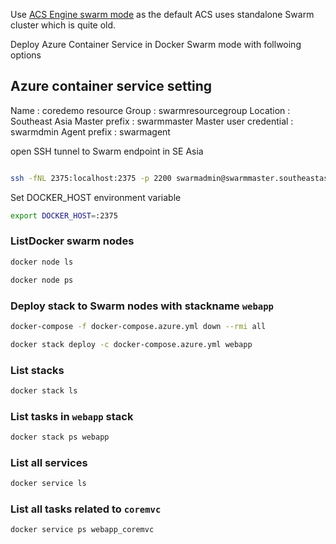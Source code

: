 Use [ACS Engine swarm mode](https://azure.microsoft.com/en-us/resources/templates/101-acsengine-swarmmode/) as the default ACS uses standalone Swarm cluster which is quite old.

Deploy Azure Container Service in Docker Swarm mode with follwoing options

## Azure container service setting
Name : coredemo
resource Group : swarmresourcegroup
Location : Southeast Asia
Master prefix : swarmmaster
Master user credential : swarmdmin
Agent prefix : swarmagent

open SSH tunnel to Swarm endpoint in SE Asia
```bash

ssh -fNL 2375:localhost:2375 -p 2200 swarmadmin@swarmmaster.southeastasia.cloudapp.azure.com
```

Set DOCKER_HOST environment variable

```bash
export DOCKER_HOST=:2375
```
### ListDocker swarm nodes
```bash
docker node ls

docker node ps

```

### Deploy stack to Swarm nodes with stackname `webapp`
```bash
docker-compose -f docker-compose.azure.yml down --rmi all

docker stack deploy -c docker-compose.azure.yml webapp
```

### List stacks
```bash
docker stack ls
```

### List tasks in `webapp` stack
```bash
docker stack ps webapp
```

### List all services
```bash
docker service ls
```

### List all tasks related to `coremvc`
```bash
docker service ps webapp_coremvc
```
